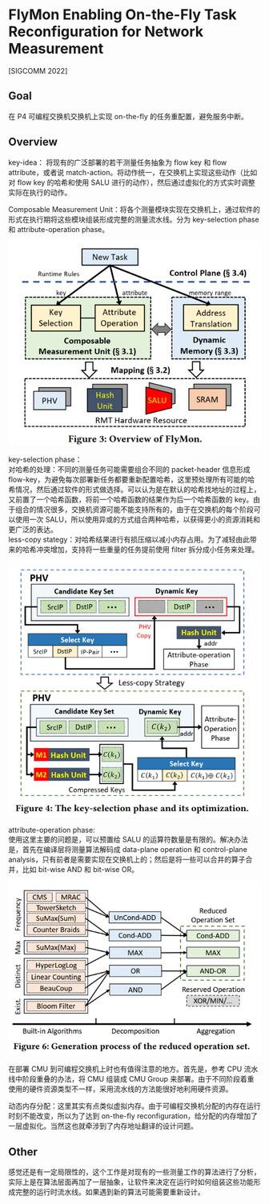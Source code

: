 # FlyMon Enabling On-the-Fly Task Reconfiguration for Network Measurement
[SIGCOMM 2022]

## Goal
在 P4 可编程交换机交换机上实现 on-the-fly 的任务重配置，避免服务中断。

## Overview
key-idea： 将现有的广泛部署的若干测量任务抽象为 flow key 和 flow attribute，或者说 match-action。将动作统一，在交换机上实现这些动作（比如对 flow key 的哈希和使用 SALU 进行的动作），然后通过虚拟化的方式实时调整实际在执行的动作。

Composable Measurement Unit：将各个测量模块实现在交换机上，通过软件的形式在执行期将这些模块组装形成完整的测量流水线。分为 key-selection phase 和 attribute-operation phase。

![](vx_images/125854512249095.png)

key-selection phase：  
对哈希的处理：不同的测量任务可能需要组合不同的 packet-header 信息形成 flow-key，为避免每次部署新任务都要重新配置哈希，这里预处理所有可能的哈希情况，然后通过软件的形式做选择。可以认为是在默认的哈希找地址的过程上，又前置了一个哈希函数，将前一个哈希函数的结果作为后一个哈希函数的 key。由于组合的情况很多，交换机资源可能不能支持所有的，由于在交换机的每个阶段可以使用一次 SALU，所以使用异或的方式组合两种哈希，以获得更小的资源消耗和更广泛的表达。  
less-copy stategy：对哈希结果进行有损压缩以减小内存占用。为了减轻由此带来的哈希冲突增加，支持将一些重量的任务提前使用 filter 拆分成小任务来处理。

![](vx_images/420454812236962.png)

attribute-operation phase:  
使用这里主要的问题是，可以预置给 SALU 的运算符数量是有限的。解决办法是，首先在编译层将测量算法解码成 data-plane operation 和 control-plane analysis，只有前者是需要实现在交换机上的；然后是将一些可以合并的算子合并，比如 bit-wise AND 和 bit-wise OR。

![](vx_images/437775212257128.png)

在部署 CMU 到可编程交换机上时也有值得注意的地方。首先是，参考 CPU 流水线中阶段重叠的办法，将 CMU 组装成 CMU Group 来部署。由于不同阶段着重使用的硬件资源类型不一样，采用流水线的方法能很好地利用硬件资源。

动态内存分配：这里其实有点类似虚拟内存。由于可编程交换机分配的内存在运行时刻不能改变，所以为了达到 on-the-fly reconfiguration，给分配的内存增加了一层虚拟化。当然这也就牵涉到了内存地址翻译的设计问题。

## Other
感觉还是有一定局限性的，这个工作是对现有的一些测量工作的算法进行了分析，实际上是在算法层面再加了一层抽象，让软件来决定在运行时如何组装这些功能形成完整的运行时流水线。如果遇到新的算法可能需要重新设计。